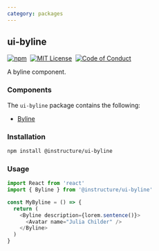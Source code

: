 ```yaml
---
category: packages
---
```


## ui-byline

[![npm][npm]][npm-url]&nbsp;
[![MIT License][license-badge]][license]&nbsp;
[![Code of Conduct][coc-badge]][coc]

A byline component.

### Components

The `ui-byline` package contains the following:

- [Byline](#Byline)

### Installation

```sh
npm install @instructure/ui-byline
```

### Usage

```js
import React from 'react'
import { Byline } from '@instructure/ui-byline'

const MyByline = () => {
  return (
    <Byline description={lorem.sentence()}>
      <Avatar name="Julia Childer" />
    </Byline>
  )
}
```

[npm]: https://img.shields.io/npm/v/@instructure/ui-byline.svg
[npm-url]: https://npmjs.com/package/@instructure/ui-byline
[license-badge]: https://img.shields.io/npm/l/instructure-ui.svg?style=flat-square
[license]: https://github.com/instructure/instructure-ui/blob/master/LICENSE
[coc-badge]: https://img.shields.io/badge/code%20of-conduct-ff69b4.svg?style=flat-square
[coc]: https://github.com/instructure/instructure-ui/blob/master/CODE_OF_CONDUCT.md
